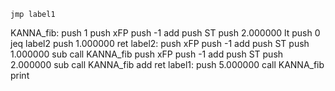 	jmp label1
KANNA_fib:
	push 1
	push xFP
	push -1
	add
	push ST
	push 2.000000
	lt
	push 0
	jeq label2
	push 1.000000
	ret
label2:
	push xFP
	push -1
	add
	push ST
	push 1.000000
	sub
	call KANNA_fib
	push xFP
	push -1
	add
	push ST
	push 2.000000
	sub
	call KANNA_fib
	add
	ret
label1:
	push 5.000000
	call KANNA_fib
	print
